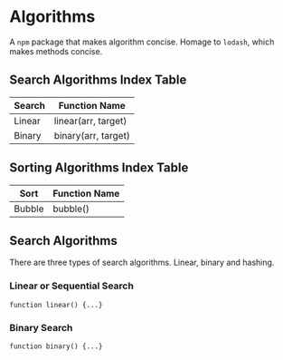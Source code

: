 # Algorithms 

A `npm` package that makes algorithm concise. 
Homage to `lodash`, which makes methods concise. 

## Search Algorithms Index Table
| Search     | Function Name |
| ----------- | ----------- |
| Linear      | linear(arr, target)      |
| Binary   | binary(arr, target)       |

## Sorting Algorithms Index Table
| Sort     | Function Name |
| ----------- | ----------- |
|Bubble| bubble() |

## Search Algorithms
There are three types of search algorithms. Linear, binary and hashing.

### Linear or Sequential Search
```
function linear() {...}
```

### Binary Search
```
function binary() {...}
```
